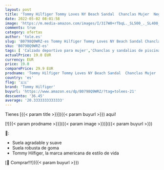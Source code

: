 ```yaml
---
layout: post
title: 'Tommy Hilfiger Tommy Loves NY Beach Sandal  Chanclas Mujer  Negro  Black 990   37 EU'
date: 2022-05-02 08:01:58
image: 'https://m.media-amazon.com/images/I/317W0+rTbqL._SL500_._SL400_.jpg'
comments: true
category: ofertas
author: 'tole.es'
slug: 'B0798Q9WRZ-es Tommy Hilfiger Tommy Loves NY Beach Sandal Chanclas Mujer...'
sku: 'B0798Q9WRZ-es'
tags: [ 'Calzado deportivo para mujer','Chanclas y sandalias de piscina para mujer','Sandalias de dedo para mujer','Sandalias y palas de mujer','Zapatillas y calzado deportivo para mujer','Zapatos','Zapatos para mujer','Zapatos y complementos','chanclas','tommy hilfiger','🇪🇸', ]
actualPrice: 19.0 EUR
currency: EUR
price: 19.0
comparePrice: 29.9 EUR
prodname: 'Tommy Hilfiger Tommy Loves NY Beach Sandal  Chanclas Mujer  Negro  Black 990   37 EU'
country: 'es'
flag: '🇪🇸'
brand: 'Tommy Hilfiger'
buyurl: 'https://www.amazon.es/dp/B0798Q9WRZ/?tag=tolees-21'
descuento: '36.45'
average: '20.3333333333333'
---
```


Tienes [{{< param title >}}]({{< param buyurl >}}) aqui!

[![{{< param prodname >}}]({{< param image >}})]({{< param buyurl >}})

🔎:

- Suela agradable y suave
- Suela robusta de goma
- Tommy Hilfiger, la marca americana de estilo de vida

[🛒 Comprar!!!]({{< param buyurl >}})
